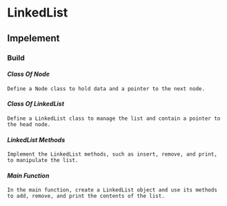 # LinkedList

## Impelement

### Build

#### *Class Of Node*

    Define a Node class to hold data and a pointer to the next node.

#### *Class Of LinkedList*

    Define a LinkedList class to manage the list and contain a pointer to the head node.

#### *LinkedList Methods*

    Implement the LinkedList methods, such as insert, remove, and print, to manipulate the list.

#### *Main Function*

    In the main function, create a LinkedList object and use its methods to add, remove, and print the contents of the list.
